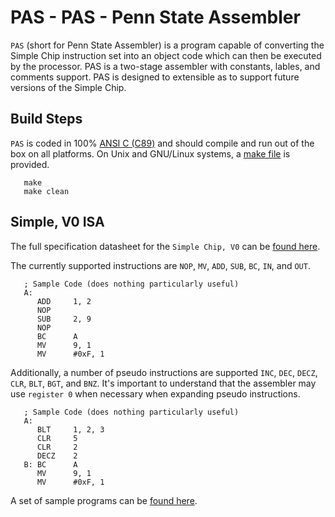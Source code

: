 PAS - PAS - Penn State Assembler
========

`PAS` (short for Penn State Assembler) is a program capable of converting the Simple Chip instruction set into an object code which can then be executed by the processor.
PAS is a two-stage assembler with constants, lables, and comments support. PAS is designed to extensible as to support future versions of the Simple Chip.

Build Steps
------

`PAS` is coded in 100% [ANSI C (C89)](http://en.wikipedia.org/wiki/ANSI_C) and should compile and run out of the box on all platforms.
On Unix and GNU/Linux systems, a [make file](http://en.wikipedia.org/wiki/Makefile) is provided.

```
   make
   make clean
```

Simple, V0 ISA
------

The full specification datasheet for the `Simple Chip, V0` can be [found here](/specs/v0/ChipV0.pdf).

The currently supported instructions are `NOP`, `MV`, `ADD`, `SUB`, `BC`, `IN`, and `OUT`.

```
   ; Sample Code (does nothing particularly useful)
   A:
      ADD     1, 2
      NOP
      SUB     2, 9
      NOP
      BC      A
      MV      9, 1
      MV      #0xF, 1
```

Additionally, a number of pseudo instructions are supported `INC`, `DEC`, `DECZ`, `CLR`, `BLT`, `BGT`, and `BNZ`.
It's important to understand that the assembler may use `register 0` when necessary when expanding pseudo instructions.

```
   ; Sample Code (does nothing particularly useful)
   A:
      BLT     1, 2, 3
      CLR     5
      CLR     2
      DECZ    2
   B: BC      A
      MV      9, 1
      MV      #0xF, 1
```

A set of sample programs can be [found here](/testcases/v0).
